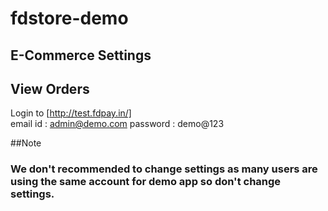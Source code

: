 # fdstore-demo

## E-Commerce Settings




## View Orders 

Login to [http://test.fdpay.in/]<br/>
email id : admin@demo.com
password : demo@123

##Note

### We don't recommended to change settings as many users are using the same account for demo app so don't change settings.
